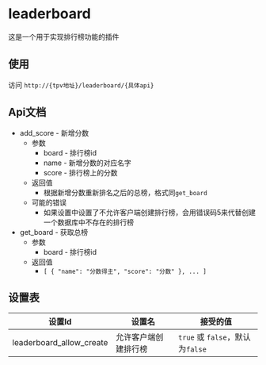 # leaderboard

这是一个用于实现排行榜功能的插件

## 使用

访问 `http://{tpv地址}/leaderboard/{具体api}`

## Api文档

* add_score - 新增分数
  * 参数
    * board - 排行榜id
    * name - 新增分数的对应名字
    * score - 排行榜上的分数
  * 返回值
    * 根据新增分数重新排名之后的总榜，格式同`get_board`
  * 可能的错误
    * 如果设置中设置了不允许客户端创建排行榜，会用错误码5来代替创建一个数据库中不存在的排行榜
* get_board - 获取总榜
  * 参数
    * board - 排行榜id
  * 返回值
    * `[ { "name": "分数得主", "score": "分数" }, ... ]`

## 设置表

设置Id | 设置名 | 接受的值
-|-|-
leaderboard_allow_create | 允许客户端创建排行榜 | `true` 或 `false`，默认为`false`
